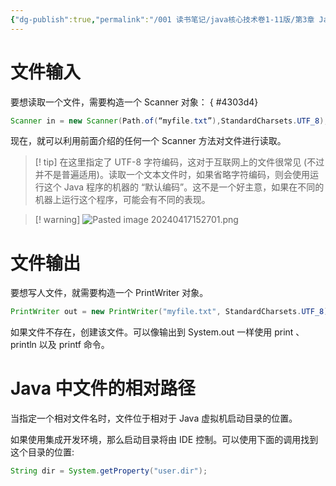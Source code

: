 ```yaml
---
{"dg-publish":true,"permalink":"/001 读书笔记/java核心技术卷1-11版/第3章 Java的基本程序设计结构/3.7 输入与输出/3.7.3 文件输入与输出/","dgPassFrontmatter":true,"created":"2024-04-17T15:14:10.379+08:00","updated":"2024-06-01T10:44:12.850+08:00"}
---
```


# 文件输入

要想读取一个文件，需要构造一个 Scanner 对象：
{ #4303d4}


```java
Scanner in = new Scanner(Path.of(“myfile.txt”),StandardCharsets.UTF_8);
```

现在，就可以利用前面介绍的任何一个 Scanner 方法对文件进行读取。

>[!  tip]  在这里指定了 UTF-8 字符编码，这对于互联网上的文件很常见 (不过并不是普遍适用)。读取一个文本文件时，如果省略字符编码，则会使用运行这个 Java 程序的机器的 “默认编码”。这不是一个好主意，如果在不同的机器上运行这个程序，可能会有不同的表现。

>[! warning]
>![Pasted image 20240417152701.png](/img/user/$/$Sys999%20Attachment/Pasted%20image%2020240417152701.png)
# 文件输出

要想写人文件，就需要构造一个 PrintWriter 对象。

```java
PrintWriter out = new PrintWriter("myfile.txt", StandardCharsets.UTF_8);
```

如果文件不存在，创建该文件。可以像输出到 System.out 一样使用 print 、println 以及 printf 命令。
# Java 中文件的相对路径

当指定一个相对文件名时，文件位于相对于 Java 虚拟机启动目录的位置。

如果使用集成开发环境，那么启动目录将由 IDE 控制。可以使用下面的调用找到这个目录的位置:

```java
String dir = System.getProperty("user.dir");
```